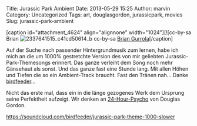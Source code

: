 Title: Jurassic Park Ambient
Date: 2013-05-29 15:25
Author: marvin
Category: Uncategorized
Tags: art, douglasgordon, jurassicpark, movies
Slug: jurassic-park-ambient

[caption id="attachment\_4624" align="alignnone"
width="1024"][![cc-by-sa Brian
![2337641515_c41cd50614_b]({filename}/images/2337641515_c41cd50614_b.jpg)
cc-by-sa [Brian
Gurrola](https://secure.flickr.com/photos/bredgur/2337641515/)[/caption]

Auf der Suche nach passender Hintergrundmusik zum lernen, habe ich mich
an die um 1000% gestretchte Version des von mir geliebten
Jurassic-Park-Themesongs erinnert. Das ganze verleiht dem Song noch mehr
Gänsehaut als sonst. Und das ganze fast eine Stunde lang. Mit allen
Höhen und Tiefen die so ein Ambient-Track braucht. Fast den Tränen
nah... Danke
[birdfeeder](https://soundcloud.com/birdfeeder/jurassic-park-theme-1000-slower)...

Nicht das erste mal, dass ein in die länge gezogenes Werk dem Ursprung
seine Perfektheit aufzeigt. Wir denken an
[24-Hour-Psycho](https://de.wikipedia.org/wiki/24_Hour_Psycho) von
Douglas Gordon.

https://soundcloud.com/birdfeeder/jurassic-park-theme-1000-slower

